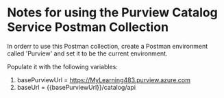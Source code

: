 # Notes for using the Purview Catalog Service Postman Collection

In orderr to use this Postman collection, create a Postman environment called 'Purview' and set it to be the current environment.

Populate it with the following variables:

1. basePurviewUrl = https://MyLearning483.purview.azure.com
1. baseUrl = {{basePurviewUrl}}/catalog/api
